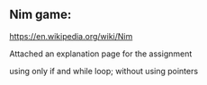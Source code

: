 ## Nim game:
https://en.wikipedia.org/wiki/Nim

Attached an explanation page for the assignment

using only if and while loop;
without using pointers
